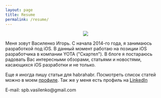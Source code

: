 ```yaml
---
layout: page
title: Resume
permalink: /resume/
---
```

<center><img src="http://habrastorage.org/files/9c9/ee0/8c0/9c9ee08c0ca54a1fb38f7336e95ad773.png"/></center>
<p>  </p>
<p>  </p>
<p>  </p>
<p>  </p>
<p>  </p>
<p>Меня зовут Василенко Игорь.
С начала 2014-го года, я занимаюсь разработкой под iOS. В данный момент работаю на позиции iOS разработчика в компании YOTA ("Скартел"). В блоге я постараюсь радовать Вас интересными обзорами, статьями и новостями, касающихся iOS разработки и не только.</p>

Еще я иногда пишу статьи для habrahabr. Посмотреть список статей можно в моем <a href="http://habrahabr.ru/users/spbvasilenko14/">профиле</a>. Так же у меня есть профиль на <a href="https://www.linkedin.com/pub/igor-vasilenko/a3/450/593">LinkedIn</a>
<p>  </p>
E-mail: spb.vasilenko@gmail.com
<p>  </p>
<p>  </p>
<p>  </p>
<p>  </p>
